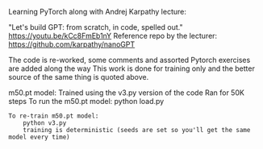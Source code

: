 Learning PyTorch along with Andrej Karpathy lecture:

"Let's build GPT: from scratch, in code, spelled out." https://youtu.be/kCc8FmEb1nY
Reference repo by the lecturer: https://github.com/karpathy/nanoGPT

The code is re-worked, some comments and assorted Pytorch exercises are added along the way
This work is done for training only and the better source of the same thing is quoted above.

m50.pt model:
	Trained using the v3.py version of the code
	Ran for 50K steps
	To run the m50.pt model:
		python load.py

	To re-train m50.pt model:
		python v3.py
		training is deterministic (seeds are set so you'll get the same model every time)
